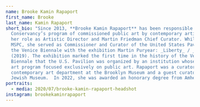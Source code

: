 ```yaml
---
name: Brooke Kamin Rapaport
first_name: Brooke
last_name: Kamin Rapaport
short_bio: "Since 2013, **Brooke Kamin Rapaport** has been responsible for the
  Conservancy’s program of commissioned public art by contemporary artists in
  her role as Artistic Director and Martin Friedman Chief Curator. While at
  MSPC, she served as Commissioner and Curator of the United States Pavilion at
  the Venice Biennale with the exhibition Martin Puryear: _Liberty_ / _Libertà_
  (2019). The exhibition marked the first time in the history of the Venice
  Biennale that the U.S. Pavilion was organized by an institution whose visual
  art program focused exclusively on public art. Rapaport was a curator in the
  contemporary art department at the Brooklyn Museum and a guest curator at The
  Jewish Museum.  In 2022, she was awarded an honorary degree from Amherst."
portraits:
  - media: 2020/07/brooke-kamin-rapaport-headshot
instagram: brookekaminrapaport
---
```

